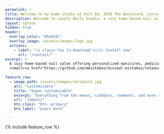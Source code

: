 ```yaml
---
permalink: /
title: Welcome to my home studio at Unit 69, 3028 The Boulevard, Carrara
description: Welcome to Lovely Nails Studio, a cozy home-based nail salon offering personalized manicures, pedicures, nail art, and spa treatments.
layout: splash
hidden: true
header:
  overlay_color: "#5e616c"
  overlay_image: /assets/images/logo.jpg
  actions:
    - label: "<i class='fas fa-download'></i> Install now"
      url: "/contact/"
excerpt: >
  A cozy home-based nail salon offering personalized manicures, pedicures, nail art, and spa treatments<br />
  <small><a href="https://github.com/mmistakes/minimal-mistakes/releases/tag/4.27.3">Latest release v4.27.3</a></small>
  
feature_row:
  - image_path: /assets/images/nailpaint.jpg
    alt: "customizable"
    title: "Super customizable"
    excerpt: "Everything from the menus, sidebars, comments, and more can be configured or set with YAML Front Matter."
    url: "/about/"
    btn_class: "btn--primary"
    btn_label: "Learn more"

---
```

{% include feature_row %}
